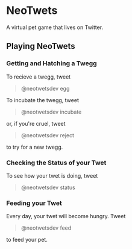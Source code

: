 # NeoTwets
A virtual pet game that lives on Twitter.

## Playing NeoTwets

### Getting and Hatching a Twegg
To recieve a twegg, tweet
> @neotwetsdev egg

To incubate the twegg, tweet
> @neotwetsdev incubate

or, if you're cruel, tweet
> @neotwetsdev reject

to try for a new twegg.

### Checking the Status of your Twet
To see how your twet is doing, tweet
> @neotwetsdev status

### Feeding your Twet
Every day, your twet will become hungry. Tweet
> @neotwetsdev feed

to feed your pet.